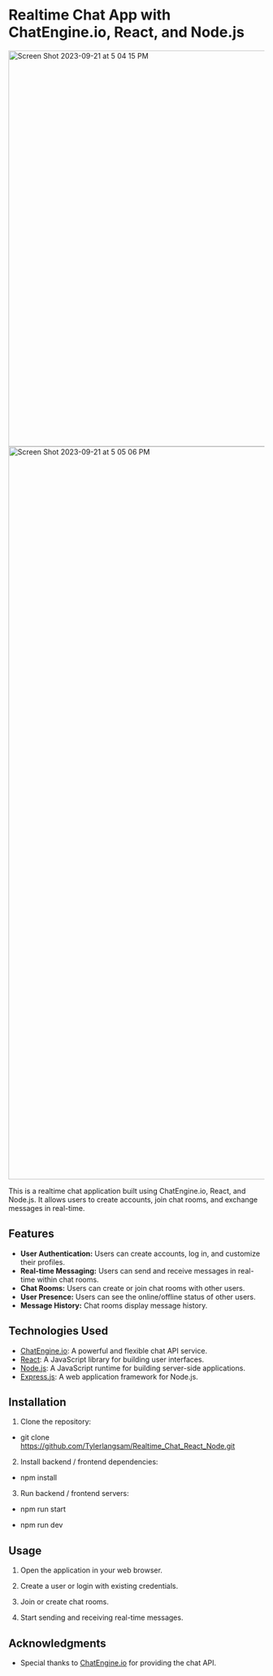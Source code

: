 # Realtime Chat App with ChatEngine.io, React, and Node.js

<img width="778" alt="Screen Shot 2023-09-21 at 5 04 15 PM" src="https://github.com/Tylerlangsam/Realtime_Chat_React_Node/assets/90009414/82e95fc6-f283-45e7-85cb-e834f4768848">
<img width="1440" alt="Screen Shot 2023-09-21 at 5 05 06 PM" src="https://github.com/Tylerlangsam/Realtime_Chat_React_Node/assets/90009414/22f462b9-b068-4c2c-b068-ee0dc4efc014">



This is a realtime chat application built using ChatEngine.io, React, and Node.js. It allows users to create accounts, join chat rooms, and exchange messages in real-time.

## Features

- **User Authentication:** Users can create accounts, log in, and customize their profiles.
- **Real-time Messaging:** Users can send and receive messages in real-time within chat rooms.
- **Chat Rooms:** Users can create or join chat rooms with other users.
- **User Presence:** Users can see the online/offline status of other users.
- **Message History:** Chat rooms display message history.

## Technologies Used

- [ChatEngine.io](https://chatengine.io/): A powerful and flexible chat API service.
- [React](https://reactjs.org/): A JavaScript library for building user interfaces.
- [Node.js](https://nodejs.org/): A JavaScript runtime for building server-side applications.
- [Express.js](https://expressjs.com/): A web application framework for Node.js.

## Installation

1. Clone the repository:

- git clone https://github.com/Tylerlangsam/Realtime_Chat_React_Node.git


2. Install backend / frontend dependencies:

- npm install

3. Run backend / frontend servers:

- npm run start

- npm run dev

## Usage

1. Open the application in your web browser.

2. Create a user or login with existing credentials.

3. Join or create chat rooms.

4. Start sending and receiving real-time messages.

## Acknowledgments

- Special thanks to [ChatEngine.io](https://chatengine.io/) for providing the chat API.

